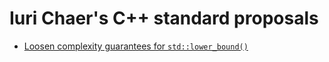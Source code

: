 # Iuri Chaer's C++ standard proposals

* [Loosen complexity guarantees for `std::lower_bound()`](lower_bound_complexity.html)
